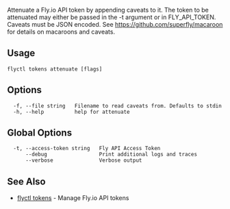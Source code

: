 Attenuate a Fly.io API token by appending caveats to it. The
				token to be attenuated may either be passed in the -t argument
				or in FLY_API_TOKEN. Caveats must be JSON encoded. See
				https://github.com/superfly/macaroon for details on
				macaroons and caveats.

## Usage
~~~
flyctl tokens attenuate [flags]
~~~

## Options

~~~
  -f, --file string   Filename to read caveats from. Defaults to stdin
  -h, --help          help for attenuate
~~~

## Global Options

~~~
  -t, --access-token string   Fly API Access Token
      --debug                 Print additional logs and traces
      --verbose               Verbose output
~~~

## See Also

* [flyctl tokens](/docs/flyctl/tokens/)	 - Manage Fly.io API tokens

